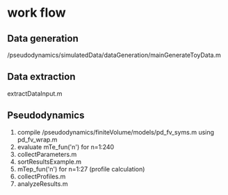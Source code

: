 # work flow

## Data generation
/pseudodynamics/simulatedData/dataGeneration/mainGenerateToyData.m

## Data extraction
extractDataInput.m

## Pseudodynamics
1. compile /pseudodynamics/finiteVolume/models/pd_fv_syms.m using pd_fv_wrap.m
2. evaluate mTe_fun('n') for n=1:240
3. collectParameters.m
4. sortResultsExample.m
5. mTep_fun('n') for n=1:27 (profile calculation)
6. collectProfiles.m
7. analyzeResults.m
